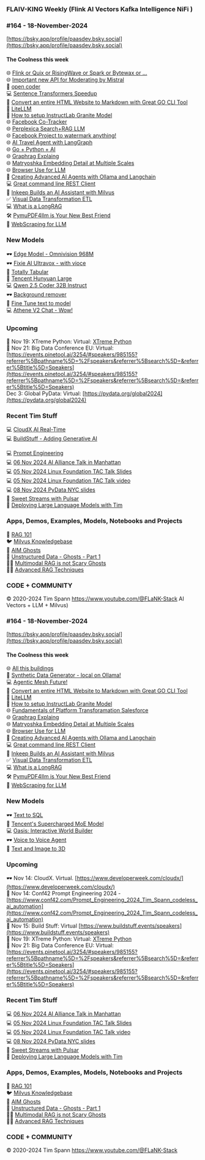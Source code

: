 ### FLAIV-KING Weekly (Flink AI Vectors Kafka Intelligence NiFi )  
### #164 - 18-November-2024

[https://bsky.app/profile/paasdev.bsky.social](https://bsky.app/profile/paasdev.bsky.social)

#### The Coolness this week
🌐 [Flink or Quix or RisingWave or Spark or Bytewax or ...](https://medium.com/@bumurzaqov2/top-7-alternatives-to-apache-flink-af8fe207e6c0)<br/>
🌐 [Important new API for Moderating by Mistral](https://mistral.ai/news/mistral-moderation/)<br/>
📎 [open coder](https://github.com/OpenCoder-llm/OpenCoder-llm)<br/>
💻 [Sentence Transformers Speedup](https://github.com/UKPLab/sentence-transformers/releases/tag/v3.3.0)<br/>
🦾 [Convert an entire HTML Website to Markdown with Great GO CLI Tool](https://github.com/JohannesKaufmann/html-to-markdown)<br/>
🫶 [LiteLLM](https://github.com/BerriAI/litellm)<br/>
📝 [How to setup InstructLab Granite Model](https://github.com/rhai-code/instructlab-granite-images/blob/main/README.md)<br/>
🌐 [Facebook Co-Tracker](https://github.com/facebookresearch/co-tracker)<br/>
🌐 [Perplexica Search+RAG LLM](https://github.com/ItzCrazyKns/Perplexica)<br/>
🌐 [Facebook Project to watermark anything!](https://github.com/facebookresearch/watermark-anything)<br/>
🌐 [AI Travel Agent with LangGraph](https://github.com/nirbar1985/ai-travel-agent)<br/>
🌐 [Go + Python + AI](https://eli.thegreenplace.net/2024/ml-in-go-with-a-python-sidecar/)<br/>
🌐 [Graphrag Explaing](https://zilliz.com/blog/graphrag-explained-enhance-rag-with-knowledge-graphs)<br/> 
🌐 [Matryoshka Embedding Detail at Multiple Scales](https://milvus.io/blog/matryoshka-embeddings-detail-at-multiple-scales)<br/>
🌐 [Browser Use for LLM](https://github.com/gregpr07/browser-use)<br/>
📎 [Creating Advanced AI Agents with Ollama and Langchain](https://medium.com/ai-advances/4-key-steps-to-creating-advanced-ai-agents-129c5bd9139b)<br/>
💻 [Great command line REST Client](https://github.com/darrenburns/posting)<br/>
🤖 [Inkeep Builds an AI Assistant with Milvus](https://medium.com/@zilliz_learn/how-inkeep-and-milvus-built-a-rag-driven-ai-assistant-for-smarter-interaction-4d4da352021e)<br/>
✅ [Visual Data Transformation ETL](https://github.com/amphi-ai/amphi-etl)<br/>
💻 [What is a LongRAG](https://medium.com/generative-ai/longrag-giving-ai-a-bigger-net-to-catch-more-fish-in-the-sea-of-information-7ecdd63f330d)<br/>
🛠️ [PymuPDF4llm is Your New Best Friend](https://ai.gopubby.com/the-pdf-extraction-revolution-why-pymupdf4llm-is-your-new-best-friend-and-llamaparse-is-crying-e57882dee7f8)<br/>
🫶 [WebScraping for LLM](https://ai.gopubby.com/use-ai-to-scrape-almost-all-websites-easily-in-2025-f868adc41e0f)<br/>

### New Models
🕶️ [Edge Model - Omnivision 968M](https://huggingface.co/NexaAIDev/omnivision-968M)<br/>
🕶️ [Fixie AI Ultravox - with vioce](https://github.com/fixie-ai/ultravox)<br/>
🦾 [Totally Tabular](https://huggingface.co/tablegpt/TableGPT2-7B)<br/>
🍔 [Tencent Hunyuan Large](https://huggingface.co/tencent/Tencent-Hunyuan-Large)<br/>
💻 [Qwen 2.5 Coder 32B Instruct](https://huggingface.co/Qwen/Qwen2.5-Coder-32B-Instruct)<br/>
🕶️ [Background remover](https://huggingface.co/briaai/RMBG-2.0)<br/>
🍔 [Fine Tune text to model](https://huggingface.co/ali-vilab/In-Context-LoRA)<br/>
💻 [Athene V2 Chat - Wow!](https://huggingface.co/Nexusflow/Athene-V2-Chat)<br/>

### Upcoming

🐍 Nov 19: XTreme Python: Virtual: [XTreme Python](https://xtremepython.dev/2024/schedule/)<br/>
🔋 Nov 21: Big Data Conference EU: Virtual: [https://events.pinetool.ai/3254/#speakers/985155?referrer%5Bpathname%5D=%2Fspeakers&referrer%5Bsearch%5D=&referrer%5Btitle%5D=Speakers](https://events.pinetool.ai/3254/#speakers/985155?referrer%5Bpathname%5D=%2Fspeakers&referrer%5Bsearch%5D=&referrer%5Btitle%5D=Speakers)<br/>
Dec 3: Global PyData: Virtual:
[https://pydata.org/global2024](https://pydata.org/global2024)<br/>

### Recent Tim Stuff

💻 [CloudX AI Real-Time](https://www.slideshare.net/slideshow/tspann-2024-nov-cloudx-adding-generative-ai-to-real-time-streaming-pipelines/273315207)<br/>
💻 [BuildStuff - Adding Generative AI](https://www.slideshare.net/slideshow/2024-nov-buildstuff-adding-generative-ai-to-real-time-streaming-pipelines/273279957)<br/>

💻 [Prompt Engineering](https://www.youtube.com/watch?v=n3YWbT_oVVc)<br/>
💻 [06 Nov 2024 AI Alliance Talk in Manhattan](https://www.slideshare.net/slideshow/tspann06-nov-2024_ai-alliance_nyc_-intro-to-data-prep-kit-and-open-source-rag/273079590)<br/>
💻 [05 Nov 2024 Linux Foundation TAC Talk Slides](https://www.slideshare.net/slideshow/2024-nov-05-linux-foundation-tac-talk-with-milvus/273100530)<br/>
💻 [05 Nov 2024 Linux Foundation TAC Talk video](https://www.youtube.com/watch?v=THEKomhftrU)<br/>
💻 [08 Nov 2024 PyData NYC slides](https://www.slideshare.net/slideshow/tspann08-nov-2024_pydatanyc_unstructured-data-processing-with-a-raspberry-pi-ai-kit-and-python/273076376)<br/>
📼 [Sweet Streams with Pulsar](https://www.youtube.com/watch?v=oAXXWKSCQQw&pp=ygUSIlRpbSBTcGFubiIgbWlsdnVz)<br/>
📼 [Deploying Large Language Models with Tim](https://www.youtube.com/watch?v=9sUAS06OTMQ)<br/>

### Apps, Demos, Examples, Models, Notebooks and Projects

🐍 [RAG 101](https://medium.com/@tspann/step-by-step-rag-101-with-milvus-813477a4e88d)<br/>
🐦 [Milvus Knowledgebase](https://github.com/tspannhw/AIM-Milvus-KB)<br/>
👻 [AIM Ghosts](https://github.com/tspannhw/AIM-Ghosts)<br/>
🚕 [Unstructured Data - Ghosts - Part 1](https://www.youtube.com/watch?v=5nCDzF4EVlA)<br/>
✍🏼 [Multimodal RAG is not Scary Ghosts](https://dzone.com/articles/multimodal-rag-is-not-scary-ghosts-are-scary)<br/>
✍🏼 [Advanced RAG Techniques](https://thenewstack.io/advanced-retrieval-augmented-generation-rag-techniques/)<br/>

### CODE + COMMUNITY 

&copy; 2020-2024 Tim Spann  https://www.youtube.com/@FLaNK-Stack
AI Vectors + LLM + Milvus)  
### #164 - 18-November-2024


[https://bsky.app/profile/paasdev.bsky.social](https://bsky.app/profile/paasdev.bsky.social)


#### The Coolness this week
🌐 [All this buildings](https://tech.marksblogg.com/ornl-fema-buildings.html)<br/>
📎 [Synthetic Data Generator - local on Ollama!](https://github.com/StacklokLabs/promptwright?tab=readme-ov-file)<br/>
💻 [Agentic Mesh Future!](https://towardsdatascience.com/agentic-mesh-the-future-of-generative-ai-enabled-autonomous-agent-ecosystems-d6a11381c979)<br/>
🦾 [Convert an entire HTML Website to Markdown with Great GO CLI Tool](https://github.com/JohannesKaufmann/html-to-markdown)<br/>
🫶 [LiteLLM](https://github.com/BerriAI/litellm)<br/>
📝 [How to setup InstructLab Granite Model](https://github.com/rhai-code/instructlab-granite-images/blob/main/README.md)<br/>
🌐 [Fundamentals of Platform Transforamation Salesforce](https://architect.salesforce.com/fundamentals/platform-transformation)<br/>
🌐 [Graphrag Explaing](https://zilliz.com/blog/graphrag-explained-enhance-rag-with-knowledge-graphs)<br/> 
🌐 [Matryoshka Embedding Detail at Multiple Scales](https://milvus.io/blog/matryoshka-embeddings-detail-at-multiple-scales)<br/>
🌐 [Browser Use for LLM](https://github.com/gregpr07/browser-use)<br/>
📎 [Creating Advanced AI Agents with Ollama and Langchain](https://medium.com/ai-advances/4-key-steps-to-creating-advanced-ai-agents-129c5bd9139b)<br/>
💻 [Great command line REST Client](https://github.com/darrenburns/posting)<br/>
🤖 [Inkeep Builds an AI Assistant with Milvus](https://medium.com/@zilliz_learn/how-inkeep-and-milvus-built-a-rag-driven-ai-assistant-for-smarter-interaction-4d4da352021e)<br/>
✅ [Visual Data Transformation ETL](https://github.com/amphi-ai/amphi-etl)<br/>
💻 [What is a LongRAG](https://medium.com/generative-ai/longrag-giving-ai-a-bigger-net-to-catch-more-fish-in-the-sea-of-information-7ecdd63f330d)<br/>
🛠️ [PymuPDF4llm is Your New Best Friend](https://ai.gopubby.com/the-pdf-extraction-revolution-why-pymupdf4llm-is-your-new-best-friend-and-llamaparse-is-crying-e57882dee7f8)<br/>
🫶 [WebScraping for LLM](https://ai.gopubby.com/use-ai-to-scrape-almost-all-websites-easily-in-2025-f868adc41e0f)<br/>

### New Models
🕶️ [Text to SQL](https://huggingface.co/PipableAI/pip-sql-1.3b)<br/>
🦾 [Tencent's Supercharged MoE Model](https://huggingface.co/tencent/Tencent-Hunyuan-Large)<br/>
💻 [Oasis: Interactive World Builder](https://huggingface.co/Etched/oasis-500m)<br/>
🕶️ [Voice to Voice Agent](https://huggingface.co/fishaudio/fish-agent-v0.1-3b)<br/>
🍔 [Text and Image to 3D](https://huggingface.co/tencent/Hunyuan3D-1)<br/>


### Upcoming
🕶️ Nov 14: CloudX. Virtual. [https://www.developerweek.com/cloudx/](https://www.developerweek.com/cloudx/) <br/>
🍔 Nov 14: Conf42 Prompt Engineering 2024 - [https://www.conf42.com/Prompt_Engineering_2024_Tim_Spann_codeless_ai_automation](https://www.conf42.com/Prompt_Engineering_2024_Tim_Spann_codeless_ai_automation)<br/>
🧐 Nov 15: Build Stuff: Virtual [https://www.buildstuff.events/speakers](https://www.buildstuff.events/speakers)<br/>
🐍 Nov 19: XTreme Python: Virtual: [XTreme Python](https://xtremepython.dev/2024/schedule/)<br/>
🔋 Nov 21: Big Data Conference EU: Virtual: [https://events.pinetool.ai/3254/#speakers/985155?referrer%5Bpathname%5D=%2Fspeakers&referrer%5Bsearch%5D=&referrer%5Btitle%5D=Speakers](https://events.pinetool.ai/3254/#speakers/985155?referrer%5Bpathname%5D=%2Fspeakers&referrer%5Bsearch%5D=&referrer%5Btitle%5D=Speakers)<br/>


### Recent Tim Stuff

💻 [06 Nov 2024 AI Alliance Talk in Manhattan](https://www.slideshare.net/slideshow/tspann06-nov-2024_ai-alliance_nyc_-intro-to-data-prep-kit-and-open-source-rag/273079590)<br/>
💻 [05 Nov 2024 Linux Foundation TAC Talk Slides](https://www.slideshare.net/slideshow/2024-nov-05-linux-foundation-tac-talk-with-milvus/273100530)<br/>
💻 [05 Nov 2024 Linux Foundation TAC Talk video](https://www.youtube.com/watch?v=THEKomhftrU)<br/>
💻 [08 Nov 2024 PyData NYC slides](https://www.slideshare.net/slideshow/tspann08-nov-2024_pydatanyc_unstructured-data-processing-with-a-raspberry-pi-ai-kit-and-python/273076376)<br/>
📼 [Sweet Streams with Pulsar](https://www.youtube.com/watch?v=oAXXWKSCQQw&pp=ygUSIlRpbSBTcGFubiIgbWlsdnVz)<br/>
📼 [Deploying Large Language Models with Tim](https://www.youtube.com/watch?v=9sUAS06OTMQ)<br/>

### Apps, Demos, Examples, Models, Notebooks and Projects

🐍 [RAG 101](https://medium.com/@tspann/step-by-step-rag-101-with-milvus-813477a4e88d)<br/>
🐦 [Milvus Knowledgebase](https://github.com/tspannhw/AIM-Milvus-KB)<br/>
👻 [AIM Ghosts](https://github.com/tspannhw/AIM-Ghosts)<br/>
🚕 [Unstructured Data - Ghosts - Part 1](https://www.youtube.com/watch?v=5nCDzF4EVlA)<br/>
✍🏼 [Multimodal RAG is not Scary Ghosts](https://dzone.com/articles/multimodal-rag-is-not-scary-ghosts-are-scary)<br/>
✍🏼 [Advanced RAG Techniques](https://thenewstack.io/advanced-retrieval-augmented-generation-rag-techniques/)<br/>

### CODE + COMMUNITY 

&copy; 2020-2024 Tim Spann  https://www.youtube.com/@FLaNK-Stack
